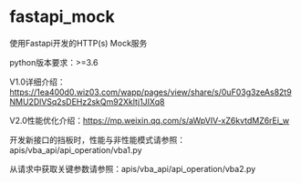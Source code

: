 # fastapi_mock
使用Fastapi开发的HTTP(s) Mock服务

python版本要求：>=3.6

V1.0详细介绍：https://1ea400d0.wiz03.com/wapp/pages/view/share/s/0uF03g3zeAs82t9NMU2DlVSq2sDEHz2skQm92Xkltj1JIXq8

V2.0性能优化介绍：https://mp.weixin.qq.com/s/aWpVIV-xZ6kvtdMZ6rEi_w

开发新接口的挡板时，性能与非性能模式请参照：apis/vba_api/api_operation/vba1.py

从请求中获取关键参数请参照：apis/vba_api/api_operation/vba2.py